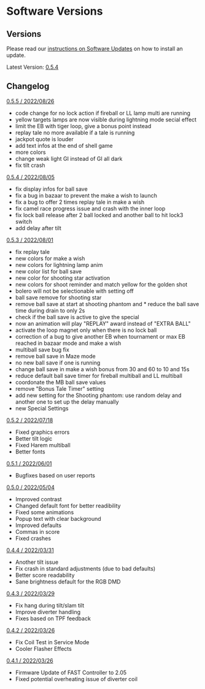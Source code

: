 # Software Versions

## Versions

Please read our [instructions on Software Updates](software_updates.md) on how to install an update.

Latest Version: [0.5.4](https://images.the-forgotten-tales.com/totan_0.5.5.image)

## Changelog

 [0.5.5 / 2022/08/26](https://images.the-forgotten-tales.com/totan_0.5.5.image)

  * code change for no lock action if fireball or LL lamp multi are running
  * yellow targets lamps are now visible during lightning mode secial effect
  * limit the EB with tiger loop, give a bonus point instead
  * replay tale no more available if a tale is running
  * jackpot quote is louder
  * add text infos at the end of shell game
  * more colors
  * change weak light GI instead of GI all dark
  * fix tilt crash

 [0.5.4 / 2022/08/05](https://images.the-forgotten-tales.com/totan_0.5.4.image)

  * fix display infos for ball save
  * fix a bug in bazaar to prevent the make a wish to launch
  * fix a bug to offer 2 times replay tale in make a wish
  * fix camel race progress issue and crash with the inner loop
  * fix lock ball release after 2 ball locked and another ball to hit lock3 switch
  * add delay after tilt

 [0.5.3 / 2022/08/01](https://images.the-forgotten-tales.com/totan_0.5.3.image)

  * fix replay tale
  * new colors for make a wish
  * new colors for lightning lamp anim
  * new color list for ball save
  * new color for shooting star activation
  * new colors for shoot reminder and match yellow for the golden shot
  * bolero will not be selectionable with setting off
  * ball save remove for shooting star
  * remove ball save at start at shooting phantom and * reduce the ball save time during drain to only 2s
  * check if the ball save is active to give the special
  * now an animation will play "REPLAY" award instead of "EXTRA BALL"
  * activate the loop magnet only when there is no lock ball
  * correction of a bug to give another EB when tournament or max EB reached in bazaar mode and make a wish
  * multiball save bug fix
  * remove ball save in Maze mode
  * no new ball save if one is running
  * change ball save in make a wish bonus from 30 and 60 to 10 and 15s
  * reduce default ball save timer for fireball multiball  and LL multiball
  * coordonate the MB ball save values
  * remove "Bonus Tale Timer" setting
  * add new setting for the Shooting phantom: use random delay and another one to set up the delay manually
  * new Special Settings

 [0.5.2 / 2022/07/18](https://images.the-forgotten-tales.com/totan_0.5.2.image)

   * Fixed graphics errors
   * Better tilt logic
   * Fixed Harem multiball
   * Better fonts

 [0.5.1 / 2022/06/01](https://images.the-forgotten-tales.com/totan_0.5.1.image)

   * Bugfixes based on user reports

 [0.5.0 / 2022/05/04](https://images.the-forgotten-tales.com/totan_0.5.0.image)

   * Improved contrast
   * Changed default font for better readibility
   * Fixed some animations
   * Popup text with clear background
   * Improved defaults
   * Commas in score
   * Fixed crashes

 [0.4.4 / 2022/03/31](https://images.the-forgotten-tales.com/totan_0.4.4.image)

   * Another tilt issue
   * Fix crash in standard adjustments (due to bad defaults)
   * Better score readability
   * Sane brightness default for the RGB DMD

 [0.4.3 / 2022/03/29](https://images.the-forgotten-tales.com/totan_0.4.3.image)

   * Fix hang during tilt/slam tilt
   * Improve diverter handling
   * Fixes based on TPF feedback

 [0.4.2 / 2022/03/26](https://images.the-forgotten-tales.com/totan_0.4.2.image)

   * Fix Coil Test in Service Mode
   * Cooler Flasher Effects

[0.4.1 / 2022/03/26](https://images.the-forgotten-tales.com/totan_0.4.1.image)

   * Firmware Update of FAST Controller to 2.05
   * Fixed potential overheating issue of diverter coil

